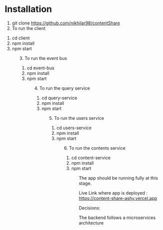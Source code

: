 <h1>Installation</h1>

1. git clone <a>https://github.com/nikhilar98/contentShare</a>
2. To run the client 
  <ol>
    <li>cd client</li>
    <li>npm install</li>
    <li>npm start</li>
  <ol>
3. To run the event bus
  <ol>
    <li>cd event-bus</li>
    <li>npm install</li>
    <li>npm start</li>
  <ol>
4. To run the query service 
  <ol>
    <li>cd query-service</li>
    <li>npm install</li>
    <li>npm start</li>
  <ol>
5. To run the users service 
  <ol>
    <li>cd users-service</li>
    <li>npm install</li>
    <li>npm start</li>
  <ol>
6. To run the contents service 
  <ol>
    <li>cd content-service</li>
    <li>npm install</li>
    <li>npm start</li>
  <ol>

The app should be running fully at this stage. 


Live Link where app is deployed : <a>https://content-share-ashy.vercel.app</a>

Decisions: 

The backend follows a microservices architecture
